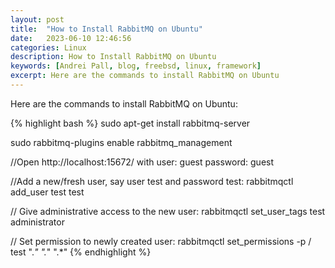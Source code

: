 ```yaml
---
layout: post
title:  "How to Install RabbitMQ on Ubuntu"
date:   2023-06-10 12:46:56
categories: Linux
description: How to Install RabbitMQ on Ubuntu
keywords: [Andrei Pall, blog, freebsd, linux, framework]
excerpt: Here are the commands to install RabbitMQ on Ubuntu
---
```

<p>Here are the commands to install RabbitMQ on Ubuntu:</p>
{% highlight bash %}
sudo apt-get install rabbitmq-server

sudo rabbitmq-plugins enable rabbitmq_management

//Open http://localhost:15672/ with user: guest password: guest

//Add a new/fresh user, say user test and password test:
rabbitmqctl add_user test test

// Give administrative access to the new user:
rabbitmqctl set_user_tags test administrator

 // Set permission to newly created user:
rabbitmqctl set_permissions -p / test ".*" ".*" ".*"
{% endhighlight %}
